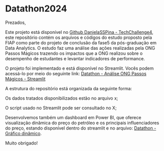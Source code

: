 # Datathon2024

Prezados,

Este projeto está disponível no [Github DanielaSSPina - TechChallenge4]([https://github.com/DanielaSSpina/TechChallenge4](https://github.com/DanielaSSpina/Datathon2024)), este repositório contém os arquivos e códigos do estudo proposto pela FIAP como parte do projeto de conclusão da fase5 da pós-graduação em Data Analytics. O estudo faz uma análise das ações realizadas pela ONG Passos Mágicos trazendo os impactos que a ONG realizou sobre o desempenho de estudantes e levantar indicadores de performance.

O projeto foi implementado e está disponível no Streamlit. Vocês podem acessá-lo por meio do seguinte link: [Datathon - Análise ONG Passos Mágicos - Streamlit]((https://datathon2024ong.streamlit.app/))

A estrutura do repositório está organizada da seguinte forma:

Os dados tratados disponibilizados estão no arquivo x;

O script usado no Streamlit pode ser consultado no X;

Desenvolvemos também um dashboard em Power BI, que oferece visualização dinâmica do preço do petróleo e os principais influenciadores do preço, estando disponível dentro do streamlit e no arquivo: [Datathon - Gráfico dinâmico](x).

Muito obrigado!
